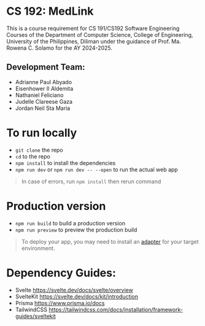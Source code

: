 # CS 192: MedLink
This is a course requirement for CS 191/CS192 Software Engineering Courses of the Department of Computer Science, College of Engineering, University of the Philippines, Diliman 
under the guidance of Prof. Ma. Rowena C. Solamo for the AY 2024-2025.

## Development Team:
- Adrianne Paul Abyado
- Eisenhower II Aldemita
- Nathaniel Feliciano
- Judelle Clareese Gaza
- Jordan Neil Sta Maria

# To run locally
- `git clone` the repo
- `cd` to the repo
- `npm install` to install the dependencies
- `npm run dev` or `npm run dev -- --open` to run the actual web app

> In case of errors, run `npm install` then rerun command

# Production version
- `npm run build` to build a production version
- `npm run preview` to preview the production build
> To deploy your app, you may need to install an [adapter](https://svelte.dev/docs/kit/adapters) for your target environment.

# Dependency Guides:
- Svelte https://svelte.dev/docs/svelte/overview
- SvelteKit https://svelte.dev/docs/kit/introduction
- Prisma https://www.prisma.io/docs
- TailwindCSS https://tailwindcss.com/docs/installation/framework-guides/sveltekit
